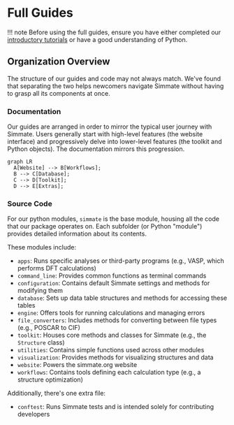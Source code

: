 # Full Guides

!!! note
    Before using the full guides, ensure you have either completed our [introductory tutorials](/getting_started/overview.md) or have a good understanding of Python.

## Organization Overview

The structure of our guides and code may not always match. We've found that separating the two helps newcomers navigate Simmate without having to grasp all its components at once.

### Documentation

Our guides are arranged in order to mirror the typical user journey with Simmate. Users generally start with high-level features (the website interface) and progressively delve into lower-level features (the toolkit and Python objects). The documentation mirrors this progression.

``` mermaid
graph LR
  A[Website] --> B[Workflows];
  B --> C[Database];
  C --> D[Toolkit];
  D --> E[Extras];
```

### Source Code

For our python modules, `simmate` is the base module, housing all the code that our package operates on. Each subfolder (or Python "module") provides detailed information about its contents.

These modules include:

- `apps`: Runs specific analyses or third-party programs (e.g., VASP, which performs DFT calculations)
- `command_line`: Provides common functions as terminal commands
- `configuration`: Contains default Simmate settings and methods for modifying them
- `database`: Sets up data table structures and methods for accessing these tables
- `engine`: Offers tools for running calculations and managing errors
- `file_converters`: Includes methods for converting between file types (e.g., POSCAR to CIF)
- `toolkit`: Houses core methods and classes for Simmate (e.g., the `Structure` class)
- `utilities`: Contains simple functions used across other modules
- `visualization`: Provides methods for visualizing structures and data
- `website`: Powers the simmate.org website
- `workflows`: Contains tools defining each calculation type (e.g., a structure optimization)

Additionally, there's one extra file:

- `conftest`: Runs Simmate tests and is intended solely for contributing developers
